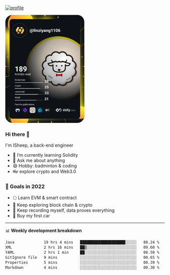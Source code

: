 [![profile](http://img.codelin.xyz/hello-im-isheep.svg)](https://www.calligrapher.ai/)

<a href="https://app.daily.dev/linziyang1106"><img src="/devcard.png" width="250" alt="ISheep's Dev Card"/></a>

### Hi there 🐏

I'm ISheep, a back-end engineer

- 🔭 I’m currently learning Solidity
- 💬 Ask me about anything
- 😄 Hobby: badminton & coding
- 👓 explore crypto and Web3.0

### 🚀 Goals in 2022
+ 🌕 Learn EVM & smart contract
+ 🤔 Keep exploring block chain & crypto
+ 🐏 Keep recording myself, data proves everything
+ 🚗 Buy my first car

-------

📊 **Weekly development breakdown**
<!--START_SECTION:waka-->

```text
Java             19 hrs 4 mins   ████████████████████░░░░░   80.24 %
XML              2 hrs 16 mins   ██▒░░░░░░░░░░░░░░░░░░░░░░   09.60 %
YAML             2 hrs 1 min     ██░░░░░░░░░░░░░░░░░░░░░░░   08.50 %
GitIgnore file   9 mins          ░░░░░░░░░░░░░░░░░░░░░░░░░   00.65 %
Properties       5 mins          ░░░░░░░░░░░░░░░░░░░░░░░░░   00.39 %
Markdown         4 mins          ░░░░░░░░░░░░░░░░░░░░░░░░░   00.30 %
```

<!--END_SECTION:waka-->

